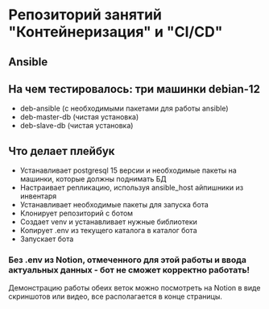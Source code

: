 # Репозиторий занятий "Контейнеризация" и "CI/CD"

## Ansible

## На чем тестировалось: три машинки debian-12
- deb-ansible (с необходимыми пакетами для работы ansible)
- deb-master-db (чистая установка)
- deb-slave-db (чистая установка)

## Что делает плейбук
- Устанавливает postgresql 15 версии и необходимые пакеты на машинки, которые должны поднимать БД
- Настраивает репликацию, используя ansible_host айпишники из инвентаря
- Устанавливает необходимые пакеты для запуска бота
- Клонирует репозиторий с ботом
- Создает venv и устанавливает нужные библиотеки
- Копирует .env из текущего каталога в каталог бота
- Запускает бота

### Без .env из Notion, отмеченного для этой работы и ввода актуальных данных - бот не сможет корректно работать!

Демонстрацию работы обеих веток можно посмотреть на Notion в виде скриншотов или видео, все располагается в конце страницы.
